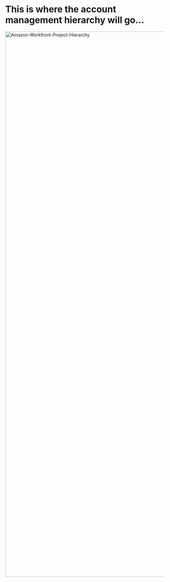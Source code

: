 # This is where the account management hierarchy will go...
<img width="1720" alt="Amazon-Workfront-Project-Hierarchy" src="https://github.com/user-attachments/assets/772147e3-f199-4a3a-808d-db48a00f7611" />
